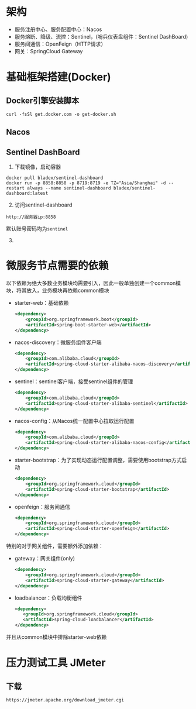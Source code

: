 # 架构

- 服务注册中心、服务配置中心：Nacos
- 服务熔断、降级、流控：Sentinel，(哨兵仪表盘组件：Sentinel DashBoard)
- 服务间通信：OpenFeign（HTTP请求）
- 网关：SpringCloud Gateway



# 基础框架搭建(Docker)

## Docker引擎安装脚本

```npm
curl -fsSl get.docker.com -o get-docker.sh

```



## Nacos

## Sentinel DashBoard

1. 下载镜像，启动容器

```shell
docker pull bladex/sentinel-dashboard
docker run -p 8858:8858 -p 8719:8719 -e TZ="Asia/Shanghai" -d --restart always --name sentinel-dashboard bladex/sentinel-dashboard:latest
```

2. 访问sentinel-dashboard

```
http://服务器ip:8858
```
默认账号密码均为`sentinel`

3. 

# 微服务节点需要的依赖

以下依赖为绝大多数业务模块均需要引入，因此一般单独创建一个common模块，将其放入，业务模块再依赖common模块

- starter-web：基础依赖

  ```xml
  <dependency>
      <groupId>org.springframework.boot</groupId>
      <artifactId>spring-boot-starter-web</artifactId>
  </dependency>
  ```

- nacos-discovery：微服务组件客户端

  ```xml
  <dependency>
      <groupId>com.alibaba.cloud</groupId>
      <artifactId>spring-cloud-starter-alibaba-nacos-discovery</artifactId>
  </dependency>
  ```

- sentinel：sentinel客户端，接受sentinel组件的管理

  ```xml
  <dependency>
      <groupId>com.alibaba.cloud</groupId>
      <artifactId>spring-cloud-starter-alibaba-sentinel</artifactId>
  </dependency>
  ```

- nacos-config：从Nacos统一配置中心拉取运行配置

  ```xml
  <dependency>
      <groupId>com.alibaba.cloud</groupId>
      <artifactId>spring-cloud-starter-alibaba-nacos-config</artifactId>
  </dependency>
  ```

- starter-bootstrap：为了实现动态运行配置调整，需要使用bootstrap方式启动

  ```xml
  <dependency>
      <groupId>org.springframework.cloud</groupId>
      <artifactId>spring-cloud-starter-bootstrap</artifactId>
  </dependency>
  ```

- openfeign：服务间通信

  ```xml
  <dependency>
      <groupId>org.springframework.cloud</groupId>
      <artifactId>spring-cloud-starter-openfeign</artifactId>
  </dependency>
  ```

特别的对于网关组件，需要额外添加依赖：

- gateway：网关组件(only)

  ```xml
  <dependency>
      <groupId>org.springframework.cloud</groupId>
      <artifactId>spring-cloud-starter-gateway</artifactId>
  </dependency>
  ```

- loadbalancer：负载均衡组件

  ```xml
  <dependency>
     <groupId>org.springframework.cloud</groupId>
     <artifactId>spring-cloud-loadbalancer</artifactId>
  </dependency>
  ```

并且从common模块中排除starter-web依赖

# 压力测试工具 JMeter

## 下载

```
https://jmeter.apache.org/download_jmeter.cgi
```


